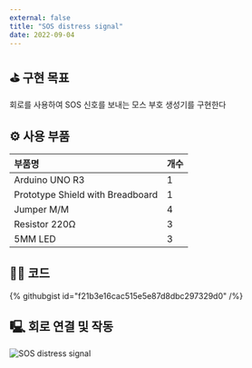 ```yaml
---
external: false
title: "SOS distress signal"
date: 2022-09-04
---
```


## ⛳️ 구현 목표

회로를 사용하여 SOS 신호를 보내는 모스 부호 생성기를 구현한다  

## ⚙️ 사용 부품

| 부품명                        | 개수 |
|:-------------------------------|:----|
| Arduino UNO R3                |  1   |
| Prototype Shield with Breadboard | 1 |
| Jumper M/M                    |  4   |
| Resistor 220Ω                 |  3   |
| 5MM LED                       |  3   |

## 👨‍💻 코드

{% githubgist id="f21b3e16cac515e5e87d8dbc297329d0" /%}

## 🖳 회로 연결 및 작동

![SOS distress signal](/images/video/SOS-distress-signal.gif)
